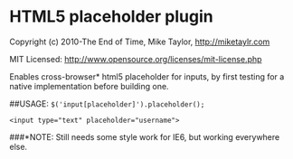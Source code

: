 # HTML5 placeholder plugin
Copyright (c) 2010-The End of Time, Mike Taylor, http://miketaylr.com

MIT Licensed: http://www.opensource.org/licenses/mit-license.php

Enables cross-browser* html5 placeholder for inputs, by first testing for a native implementation before building one.

##USAGE: 
`$('input[placeholder]').placeholder();`

`<input type="text" placeholder="username">`

###*NOTE: Still needs some style work for IE6, but working everywhere else.